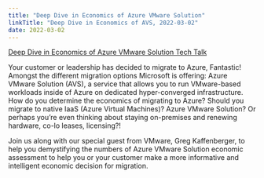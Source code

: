 ```yaml
---
title: "Deep Dive in Economics of Azure VMware Solution"
linkTitle: "Deep Dive in Economics of AVS, 2022-03-02"
date: 2022-03-02
---
```


 [Deep Dive in Economics of Azure VMware Solution Tech Talk](https://msuspartners.eventbuilder.com/event/55981)

Your customer or leadership has decided to migrate to Azure, Fantastic! Amongst the different migration options Microsoft is offering: Azure VMware Solution (AVS), a service that allows you to run VMware-based workloads inside of Azure on dedicated hyper-converged infrastructure. How do you determine the economics of migrating to Azure? Should you migrate to native IaaS (Azure Virtual Machines)? Azure VMware Solution? Or perhaps you’re even thinking about staying on-premises and renewing hardware, co-lo leases, licensing?!

Join us along with our special guest from VMware, Greg Kaffenberger, to help you demystifying the numbers of Azure VMware Solution economic assessment to help you or your customer make a more informative and intelligent economic decision for migration.